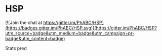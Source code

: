 # HSP

[![Join the chat at https://gitter.im/PhABC/HSP](https://badges.gitter.im/PhABC/HSP.svg)](https://gitter.im/PhABC/HSP?utm_source=badge&utm_medium=badge&utm_campaign=pr-badge&utm_content=badge)


Stats pred
